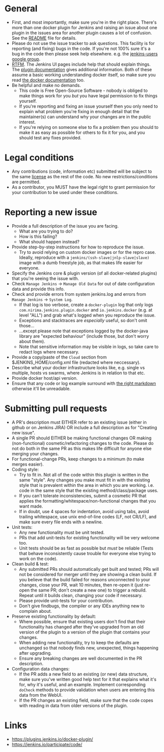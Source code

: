 # General

- First, and most importantly, make sure you're in the right place.
There's more than one docker plugin for Jenkins and raising an issue about one plugin in the issues area for another plugin causes a lot of confusion.
See the [README](README.md) file for details.
- Please do not use the issue tracker to ask questions.
This facility is for reporting (and fixing) bugs in the code.
If you're not 100% sure it's a bug in the code then please seek help elsewhere.
e.g. the [jenkins-users google group](https://groups.google.com/forum/#!forum/jenkinsci-users).
- [RTFM](https://en.wikipedia.org/wiki/RTFM).
The Jenkins UI pages include help that should explain things.
The
[plugin documentation](README.md)
gives additional information.
Both of these assume a basic working understanding docker itself, so make sure you read [the docker documentation](https://docs.docker.com/) too.
- Be helpful and make no demands.
  * This code is Free Open-Source Software - nobody is obliged to make things work for you *but* you have legal permission to fix things yourself.
  * If you're reporting and fixing an issue yourself then you only need to explain what problem you're fixing in enough detail that the maintainer(s) can understand why your changes are in the public interest.
  * If you're relying on someone else to fix a problem then you should to make it as easy as possible for others to fix it for you, and you should test any fixes provided.

# Legal conditions

- Any contributions (code, information etc) submitted will be subject to the same [license](LICENSE) as the rest of the code.
No new restrictions/conditions are permitted.
- As a contributor, you MUST have the legal right to grant permission for your contribution to be used under these conditions.

# Reporting a new issue

- Provide a full description of the issue you are facing.
  * What are you trying to do?
  * How is this failing?
  * What should happen instead?
- Provide step-by-step instructions for how to reproduce the issue.
  * Try to avoid relying on custom docker images or for the repro case. Ideally, reproduce with a `jenkins/(ssh-slave|jnlp-slave|slave)` image with a dumb freestyle job, as that makes life easier for everyone.
- Specify the Jenkins core & plugin version (of all docker-related plugins) that you're seeing the issue with.
- Check `Manage Jenkins` -> `Manage Old Data` for out of date configuration data and provide this info.
- Check and provide errors from system jenkins.log and errors from `Manage Jenkins` -> `System Log`.
  * If that log is too verbose, create a `docker-plugin` log that only logs `com.nirima.jenkins.plugin.docker` and `io.jenkins.docker` (e.g. at level "ALL") and grab what's logged when you reproduce the issue.
  * Exceptions and stacktraces are *especially* useful, so don't omit those...
  * ...except please note that exceptions logged by the docker-java library are "expected behaviour" (include those, but don't worry about them).
  * Note that sensitive information may be visible in logs, so take care to redact logs where necessary.
- Provide a copy/paste of the `Cloud` section from $JENKINS_HOME/config.xml file (redacted where neccessary).
- Describe what your docker infrastructure looks like, e.g. single vs multiple, hosts vs swarms, where Jenkins is in relation to that etc.
- Provide docker host/api version.
- Ensure that any code or log example surround with [the right markdown](https://help.github.com/articles/github-flavored-markdown/) otherwise it'll be unreadable.

# Submitting pull requests

- A PR's description must EITHER refer to an existing issue (either in github or on Jenkins JIRA) OR include a full description as for "Creating new issue".
- A single PR should EITHER be making functional changes OR making (non-functional) cosmetic/refactoring changes to the code.
Please do not do both in the same PR as this makes life difficult for anyone else merging your changes.
- For functional-change PRs, keep changes to a minimum (to make merges easier).
- Coding style:
  * Try to fit in.
  Not all of the code within this plugin is written in the same "style".
  Any changes you make must fit in with the existing style that is prevalent within the area in which you are working.
  i.e. code in the same style that the existing method/class/package uses.
  * If you can't tolerate inconsistencies, submit a cosmetic PR that applies the formatting/whitespace/non-functional changes that you want made.
  * If in doubt, use 4 spaces for indentation, avoid using tabs, avoid trailing whitespace, use unix end-of-line codes (LF, not CR/LF), and make sure every file ends with a newline.
- Unit tests:
  * Any new functionality must be unit tested.
  * PRs that add unit-tests for existing functionality will be very welcome too.
  * Unit tests should be as fast as possible but *must* be reliable (Tests that behave inconsistently cause trouble for everyone else trying to work on the code).
- Clean build & test:
  * Any submitted PRs should automatically get built and tested; PRs will not be considered for merger until they are showing a clean build.
  If you believe that the build failed for reasons unconnected to your changes, close your PR, wait 10 minutes, then re-open it (just re-open the same PR; don't create a new one) to trigger a rebuild.
  Repeat until it builds clean, changing your code if necessary.
  * Please provide unit-tests for your contribution.
  * Don't give findbugs, the compiler or any IDEs anything new to complain about.
- Preserve existing functionality by default:
  * Where possible, ensure that existing users don't find that their functionality has changed after they've upgraded from an old version of the plugin to a version of the plugin that contains your changes.
  * When adding new functionality, try to keep the defaults are unchanged so that nobody finds new, unexpected, things happening after upgrading.
  * Ensure any breaking changes are well documented in the PR description.
- Configuration data changes:
  * If the PR adds a new field to an existing (or new) data structure, make sure you've written good help text for it that explains what it's for, why it's useful, and an example.
  Implement corresponding `doCheck` methods to provide validation when users are entering this data from the WebUI.
  * If the PR changes an existing field, make sure that the code copes with reading in data from older versions of the plugin.

# Links

- https://plugins.jenkins.io/docker-plugin/
- https://jenkins.io/participate/code/
